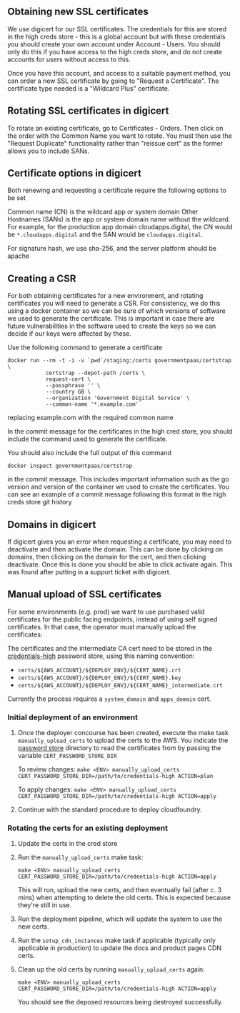 ## Obtaining new SSL certificates

We use digicert for our SSL certificates. The credentials for this are stored in
the high creds store - this is a global account but with these credentials you
should create your own account under Account - Users. You should only do this if
you have access to the high creds store, and do not create accounts for users
without access to this.

Once you have this account, and access to a suitable payment method, you can
order a new SSL certificate by going to "Request a Certificate". The certificate
type needed is a "Wildcard Plus" certificate.


## Rotating SSL certificates in digicert

To rotate an existing certificate, go to Certificates - Orders. Then click on
the order with the Common Name you want to rotate. You must then use the
"Request Duplicate" functionality rather than "reissue cert" as the former
allows you to include SANs.

## Certificate options in digicert

Both renewing and requesting a certificate require the following options to be
set

Common name (CN) is the wildcard app or system domain
Other Hostnames (SANs) is the app or system domain name without the wildcard.
For example, for the production app domain cloudapps.digital, the CN would be
`*.cloudapps.digital` and the SAN would be `cloudapps.digital`.

For signature hash, we use sha-256, and the server platform should be apache

## Creating a CSR

For both obtaining certificates for a new environment, and rotating certificates
you will need to generate a CSR. For consistency, we do this using a docker
container so we can be sure of which versions of software we used to
generate the certificate. This is important in case there are future
vulnerabilities in the software used to create the keys so we can decide if our
keys were affected by these.

Use the following command to generate a certificate

```
docker run --rm -t -i -v `pwd`/staging:/certs governmentpaas/certstrap \
            certstrap --depot-path /certs \
            request-cert \
            --passphrase '' \
            --country GB \
            --organization 'Government Digital Service' \
            --common-name '*.example.com'
```

replacing example.com with the required common name

In the commit message for the certificates in the high cred store, you should
include the command used to generate the certificate.

You should also include the full output of this command

`docker inspect governmentpaas/certstrap`

in the commit message. This includes important information such as the go
version and version of the container we used to create the certificates. You can
see an example of a commit message following this format in the high creds store
git history

## Domains in digicert

If digicert gives you an error when requesting a certificate, you may need to
deactivate and then activate the domain. This can be done by clicking on
domains, then clicking on the domain for the cert, and then clicking deactivate.
Once this is done you should be able to click activate again. This was found
after putting in a support ticket with digicert.


## Manual upload of SSL certificates

For some environments (e.g. prod) we want to use purchased valid certificates
for the public facing endpoints, instead of using self signed certificates. In
that case, the operator must manually upload the certificates:

The certificates and the intermediate CA cert need to be stored in the
[credentials-high][] password store, using this naming convention:

 * `certs/${AWS_ACCOUNT}/${DEPLOY_ENV}/${CERT_NAME}.crt`
 * `certs/${AWS_ACCOUNT}/${DEPLOY_ENV}/${CERT_NAME}.key`
 * `certs/${AWS_ACCOUNT}/${DEPLOY_ENV}/${CERT_NAME}_intermediate.crt`

Currently the process requires a `system_domain` and `apps_domain` cert.

[credentials-high]: https://github.gds/government-paas/credentials-high

### Initial deployment of an environment

 1. Once the deployer concourse has been created, execute the make task
    `manually_upload_certs` to upload the certs to the AWS. You indicate the
    [password store](https://www.passwordstore.org/) directory to read the
    certificates from by passing the variable `CERT_PASSWORD_STORE_DIR`

    To review changes: `make <ENV> manually_upload_certs CERT_PASSWORD_STORE_DIR=/path/to/credentials-high ACTION=plan`

    To apply changes: `make <ENV> manually_upload_certs CERT_PASSWORD_STORE_DIR=/path/to/credentials-high ACTION=apply`

 1. Continue with the standard procedure to deploy cloudfoundry.

### Rotating the certs for an existing deployment

 1. Update the certs in the cred store

 1. Run the `manually_upload_certs` make task:

    `make <ENV> manually_upload_certs CERT_PASSWORD_STORE_DIR=/path/to/credentials-high ACTION=apply`

    This will run, upload the new certs, and then eventually fail (after c. 3
    mins) when attempting to delete the old certs. This is expected because
    they're still in use.

 1. Run the deployment pipeline, which will update the system to use the new
    certs.

 1. Run the `setup_cdn_instances` make task if applicable (typically only
    applicable in production) to update the docs and product pages CDN certs.

 1. Clean up the old certs by running `manually_upload_certs` again:

    `make <ENV> manually_upload_certs CERT_PASSWORD_STORE_DIR=/path/to/credentials-high ACTION=apply`

    You should see the deposed resources being destroyed successfully.
